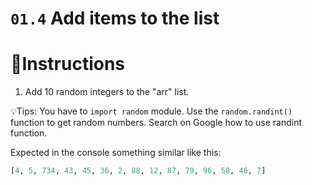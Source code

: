 # `01.4` Add items to the list

# 📝Instructions
1. Add 10 random integers to the "arr" list.


💡Tips:
You have to `import random` module.
Use the `random.randint()` function to get random numbers.
Search on Google how to use randint function.

Expected in the console something similar like this:

```py
[4, 5, 734, 43, 45, 36, 2, 88, 12, 87, 79, 96, 58, 46, 7]
```

